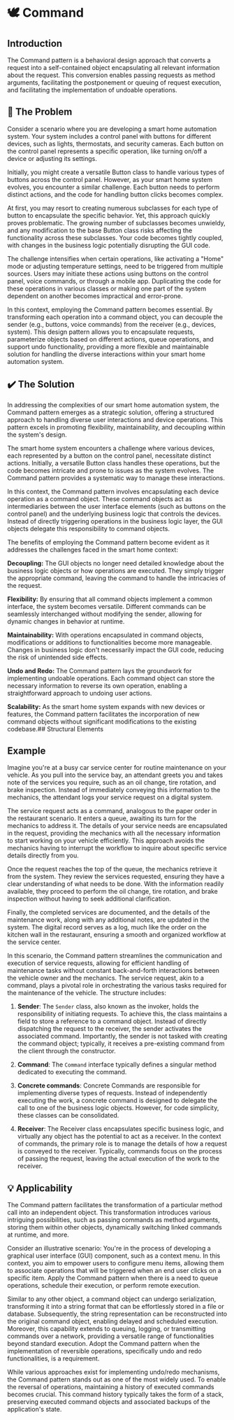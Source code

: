 
# 🕊️ Command
## Introduction
The Command pattern is a behavioral design approach that converts a request into a self-contained object encapsulating all relevant information about the request. This conversion enables passing requests as method arguments, facilitating the postponement or queuing of request execution, and facilitating the implementation of undoable operations.

##  🚨 The Problem
Consider a scenario where you are developing a smart home automation system. Your system includes a control panel with buttons for different devices, such as lights, thermostats, and security cameras. Each button on the control panel represents a specific operation, like turning on/off a device or adjusting its settings.

Initially, you might create a versatile Button class to handle various types of buttons across the control panel. However, as your smart home system evolves, you encounter a similar challenge. Each button needs to perform distinct actions, and the code for handling button clicks becomes complex.

At first, you may resort to creating numerous subclasses for each type of button to encapsulate the specific behavior. Yet, this approach quickly proves problematic. The growing number of subclasses becomes unwieldy, and any modification to the base Button class risks affecting the functionality across these subclasses. Your code becomes tightly coupled, with changes in the business logic potentially disrupting the GUI code.

The challenge intensifies when certain operations, like activating a "Home" mode or adjusting temperature settings, need to be triggered from multiple sources. Users may initiate these actions using buttons on the control panel, voice commands, or through a mobile app. Duplicating the code for these operations in various classes or making one part of the system dependent on another becomes impractical and error-prone.

In this context, employing the Command pattern becomes essential. By transforming each operation into a command object, you can decouple the sender (e.g., buttons, voice commands) from the receiver (e.g., devices, system). This design pattern allows you to encapsulate requests, parameterize objects based on different actions, queue operations, and support undo functionality, providing a more flexible and maintainable solution for handling the diverse interactions within your smart home automation system.
## ✔️ The Solution
In addressing the complexities of our smart home automation system, the Command pattern emerges as a strategic solution, offering a structured approach to handling diverse user interactions and device operations. This pattern excels in promoting flexibility, maintainability, and decoupling within the system's design.

The smart home system encounters a challenge where various devices, each represented by a button on the control panel, necessitate distinct actions. Initially, a versatile Button class handles these operations, but the code becomes intricate and prone to issues as the system evolves. The Command pattern provides a systematic way to manage these interactions.

In this context, the Command pattern involves encapsulating each device operation as a command object. These command objects act as intermediaries between the user interface elements (such as buttons on the control panel) and the underlying business logic that controls the devices. Instead of directly triggering operations in the business logic layer, the GUI objects delegate this responsibility to command objects.

The benefits of employing the Command pattern become evident as it addresses the challenges faced in the smart home context:

**Decoupling:** The GUI objects no longer need detailed knowledge about the business logic objects or how operations are executed. They simply trigger the appropriate command, leaving the command to handle the intricacies of the request.

**Flexibility:** By ensuring that all command objects implement a common interface, the system becomes versatile. Different commands can be seamlessly interchanged without modifying the sender, allowing for dynamic changes in behavior at runtime.

**Maintainability:** With operations encapsulated in command objects, modifications or additions to functionalities become more manageable. Changes in business logic don't necessarily impact the GUI code, reducing the risk of unintended side effects.

**Undo and Redo:** The Command pattern lays the groundwork for implementing undoable operations. Each command object can store the necessary information to reverse its own operation, enabling a straightforward approach to undoing user actions.

**Scalability:** As the smart home system expands with new devices or features, the Command pattern facilitates the incorporation of new command objects without significant modifications to the existing codebase.## Structural Elements

## Example
Imagine you're at a busy car service center for routine maintenance on your vehicle. As you pull into the service bay, an attendant greets you and takes note of the services you require, such as an oil change, tire rotation, and brake inspection. Instead of immediately conveying this information to the mechanics, the attendant logs your service request on a digital system.

The service request acts as a command, analogous to the paper order in the restaurant scenario. It enters a queue, awaiting its turn for the mechanics to address it. The details of your service needs are encapsulated in the request, providing the mechanics with all the necessary information to start working on your vehicle efficiently. This approach avoids the mechanics having to interrupt the workflow to inquire about specific service details directly from you.

Once the request reaches the top of the queue, the mechanics retrieve it from the system. They review the services requested, ensuring they have a clear understanding of what needs to be done. With the information readily available, they proceed to perform the oil change, tire rotation, and brake inspection without having to seek additional clarification.

Finally, the completed services are documented, and the details of the maintenance work, along with any additional notes, are updated in the system. The digital record serves as a log, much like the order on the kitchen wall in the restaurant, ensuring a smooth and organized workflow at the service center.

In this scenario, the Command pattern streamlines the communication and execution of service requests, allowing for efficient handling of maintenance tasks without constant back-and-forth interactions between the vehicle owner and the mechanics. The service request, akin to a command, plays a pivotal role in orchestrating the various tasks required for the maintenance of the vehicle.
The structure includes:

1. **Sender**: The `Sender` class, also known as the invoker, holds the responsibility of initiating requests. To achieve this, the class maintains a field to store a reference to a command object. Instead of directly dispatching the request to the receiver, the sender activates the associated command. Importantly, the sender is not tasked with creating the command object; typically, it receives a pre-existing command from the client through the constructor.

2. **Command**: The `Command` interface typically defines a singular method dedicated to executing the command.

3. **Concrete commands**: Concrete Commands are responsible for implementing diverse types of requests. Instead of independently executing the work, a concrete command is designed to delegate the call to one of the business logic objects. However, for code simplicity, these classes can be consolidated.

4. **Receiver**: The Receiver class encapsulates specific business logic, and virtually any object has the potential to act as a receiver. In the context of commands, the primary role is to manage the details of how a request is conveyed to the receiver. Typically, commands focus on the process of passing the request, leaving the actual execution of the work to the receiver.


## 💡 Applicability
The Command pattern facilitates the transformation of a particular method call into an independent object. This transformation introduces various intriguing possibilities, such as passing commands as method arguments, storing them within other objects, dynamically switching linked commands at runtime, and more.

Consider an illustrative scenario: You're in the process of developing a graphical user interface (GUI) component, such as a context menu. In this context, you aim to empower users to configure menu items, allowing them to associate operations that will be triggered when an end user clicks on a specific item.
Apply the Command pattern when there is a need to queue operations, schedule their execution, or perform remote execution.

Similar to any other object, a command object can undergo serialization, transforming it into a string format that can be effortlessly stored in a file or database. Subsequently, the string representation can be reconstructed into the original command object, enabling delayed and scheduled execution. Moreover, this capability extends to queuing, logging, or transmitting commands over a network, providing a versatile range of functionalities beyond standard execution.
Adopt the Command pattern when the implementation of reversible operations, specifically undo and redo functionalities, is a requirement.

While various approaches exist for implementing undo/redo mechanisms, the Command pattern stands out as one of the most widely used. To enable the reversal of operations, maintaining a history of executed commands becomes crucial. This command history typically takes the form of a stack, preserving executed command objects and associated backups of the application's state.
